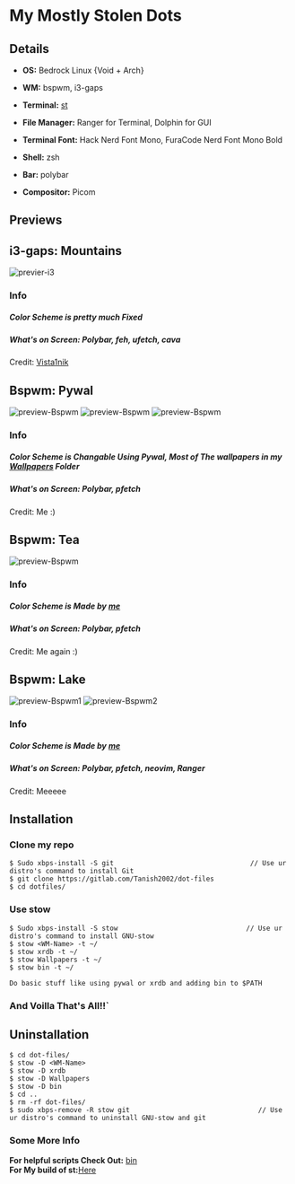 # My Mostly Stolen Dots

## Details


* **OS:** Bedrock Linux {Void + Arch}
 
* **WM:** bspwm, i3-gaps
 
* **Terminal:** [st](https://gitlab.com/Tanish2002/st-tanish2002)

*  **File Manager:** Ranger for Terminal, Dolphin for GUI
 
* **Terminal Font:** Hack Nerd Font Mono, FuraCode Nerd Font Mono Bold
 
* **Shell:** zsh
 
* **Bar:** polybar
 
* **Compositor:** Picom
 
## Previews

## i3-gaps: Mountains
![previer-i3](Screenshots/i3.png)
### Info
##### Color Scheme is pretty much Fixed
##### What's on Screen: Polybar, feh, ufetch, cava
Credit: [Vista1nik](https://github.com/Vista1nik/i3-mountains)


## Bspwm: Pywal
![preview-Bspwm](Screenshots/bspwm:Pywal2.png)
![preview-Bspwm](Screenshots/bspwm:Pywal1.png)
![preview-Bspwm](Screenshots/bspwm:Pywal3.png)
### Info
##### Color Scheme is Changable Using Pywal, Most of The wallpapers in my [Wallpapers](https://gitlab.com/Tanish2002/dot-files/-/tree/master/Wallpapers%2FWallpapers) Folder <br />
##### What's on Screen: Polybar, pfetch
Credit: Me :) 

## Bspwm: Tea
![preview-Bspwm](Screenshots/bspwm:Tea.png)
### Info
##### Color Scheme is Made by [me](https://gitlab.com/Tanish2002/dot-files/-/blob/master/Bspwm/mytheme1)
##### What's on Screen: Polybar, pfetch
Credit: Me again :) 

## Bspwm: Lake
![preview-Bspwm1](Screenshots/bspwm:Lake1.png)
![preview-Bspwm2](Screenshots/bspwm:Lake2.png)
### Info
##### Color Scheme is Made by [me](https://gitlab.com/Tanish2002/dot-files/-/blob/master/Bspwm/mytheme1)
##### What's on Screen: Polybar, pfetch, neovim, Ranger
Credit: Meeeee 

## Installation

### **Clone my repo**
```
$ Sudo xbps-install -S git                                  // Use ur distro's command to install Git
$ git clone https://gitlab.com/Tanish2002/dot-files
$ cd dotfiles/
``` 

### **Use stow**
```
$ Sudo xbps-install -S stow                                // Use ur distro's command to install GNU-stow
$ stow <WM-Name> -t ~/
$ stow xrdb -t ~/
$ stow Wallpapers -t ~/
$ stow bin -t ~/

Do basic stuff like using pywal or xrdb and adding bin to $PATH
```

### **And Voilla That's All!!**`

## Uninstallation
```
$ cd dot-files/
$ stow -D <WM-Name>
$ stow -D xrdb
$ stow -D Wallpapers
$ stow -D bin
$ cd ..
$ rm -rf dot-files/
$ sudo xbps-remove -R stow git                                // Use ur distro's command to uninstall GNU-stow and git
```

### Some More Info
**For helpful scripts Check Out:** [bin](https://gitlab.com/Tanish2002/dot-files/-/tree/master/bin%2Fbin) <br />
**For My build of st:**[Here](https://gitlab.com/Tanish2002/st-tanish2002)
